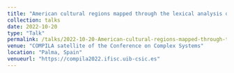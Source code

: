 ```yaml
---
title: "American cultural regions mapped through the lexical analysis of social media"
collection: talks
date: 2022-10-20
type: "Talk"
permalink: /talks/2022-10-20-American-cultural-regions-mapped-through-the-lexical-analysis-of-social-media
venue: "COMPILA satellite of the Conference on Complex Systems"
location: "Palma, Spain"
venueurl: "https://compila2022.ifisc.uib-csic.es"
---
```

